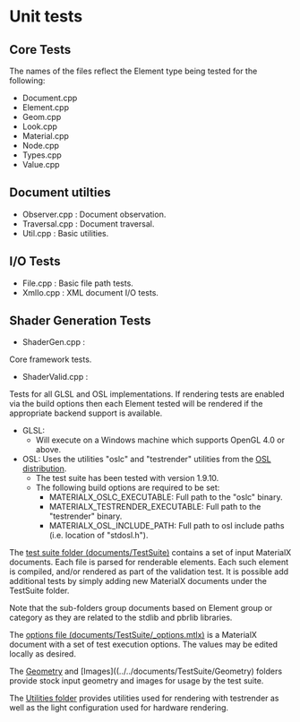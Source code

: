# Unit tests

## Core Tests

The names of the files reflect the Element type being tested for the following:

- Document.cpp
- Element.cpp
- Geom.cpp
- Look.cpp
- Material.cpp
- Node.cpp
- Types.cpp
- Value.cpp

## Document utilties
- Observer.cpp : Document observation.
- Traversal.cpp : Document traversal.
- Util.cpp : Basic utilities.

## I/O Tests

- File.cpp : Basic file path tests.
- XmlIo.cpp : XML document I/O tests.

## Shader Generation Tests

- ShaderGen.cpp :

Core framework tests.

- ShaderValid.cpp :

Tests for all GLSL and OSL implementations. If rendering tests are enabled via the build options then each Element tested will be rendered if the appropriate backend support is available.
- GLSL:
    - Will execute on a Windows machine which supports OpenGL 4.0 or above.
- OSL: Uses the utilities "oslc" and "testrender" utilities from the
    [OSL distribution](https://github.com/imageworks/OpenShadingLanguage).
    - The test suite has been tested with version 1.9.10.
    - The following build options are required to be set:
        - MATERIALX_OSLC_EXECUTABLE: Full path to the "oslc" binary.
        - MATERIALX_TESTRENDER_EXECUTABLE: Full path to the "testrender" binary.
        - MATERIALX_OSL_INCLUDE_PATH: Full path to osl include paths (i.e. location of "stdosl.h").

The [test suite folder (documents/TestSuite)](../../documents/TestSuite) contains a set of input MaterialX documents. Each file is parsed for renderable elements. Each such element is compiled, and/or rendered as part of the validation test. It is possible add additional tests by simply adding new MaterialX documents under the TestSuite folder.

Note that the sub-folders group documents based on Element group or category as they are related to the stdlib and pbrlib libraries.

The [options file (documents/TestSuite/_options.mtlx)](../../documents/TestSuite/_options.mtlx) is a MaterialX document with a set of test execution options. The values may be edited locally as desired.

The [Geometry](../../documents/TestSuite/Geometry) and [Images]((../../documents/TestSuite/Geometry) folders provide stock input geometry and images for usage by the test suite.

The [Utilities folder](../../documents/TestSuite/Geometry) provides utilities used for rendering with testrender as well as the light configuration used for hardware rendering.
